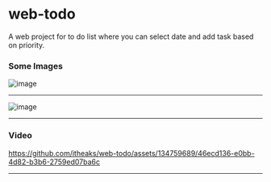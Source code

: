 # web-todo
A web project for to do list where you can select date and add task based on priority.

### Some Images
![image](https://github.com/itheaks/web-todo/assets/134759689/88f1b31d-3d0d-4c7f-8ff6-f37355f226ac)
  
---

![image](https://github.com/itheaks/web-todo/assets/134759689/b24ad13c-e20c-4dee-93e3-72d4cf1d5615)

--- 
 
### Video

https://github.com/itheaks/web-todo/assets/134759689/46ecd136-e0bb-4d82-b3b6-2759ed07ba6c

---  
